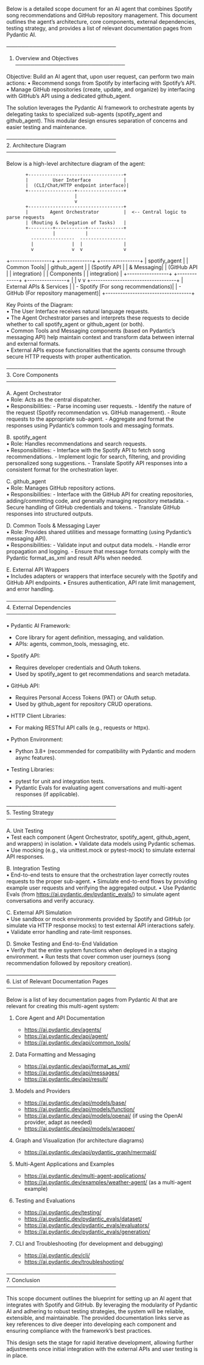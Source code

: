 Below is a detailed scope document for an AI agent that combines Spotify song recommendations and GitHub repository management. This document outlines the agent’s architecture, core components, external dependencies, testing strategy, and provides a list of relevant documentation pages from Pydantic AI.

─────────────────────────────  
1. Overview and Objectives  
─────────────────────────────

Objective: Build an AI agent that, upon user request, can perform two main actions:
• Recommend songs from Spotify by interfacing with Spotify’s API.
• Manage GitHub repositories (create, update, and organize) by interfacing with GitHub’s API using a dedicated github_agent.

The solution leverages the Pydantic AI framework to orchestrate agents by delegating tasks to specialized sub-agents (spotify_agent and github_agent). This modular design ensures separation of concerns and easier testing and maintenance.

─────────────────────────────  
2. Architecture Diagram  
─────────────────────────────

Below is a high-level architecture diagram of the agent:

           +-----------------------------------+
           |         User Interface            |
           |  (CLI/Chat/HTTP endpoint interface)|
           +-----------------+-----------------+
                             |
                             v
           +-----------------------------------+
           |        Agent Orchestrator         |  <-- Central logic to parse requests
           | (Routing & Delegation of Tasks)   |
           +---------+-----------+-------------+
                     |           |
             ----------------  -----------------
             |              |  |               |
             v              v  v               v
   +-----------------+  +-------------+  +----------------+
   |  spotify_agent  |  | Common Tools|  |  github_agent  |
   | (Spotify API    |  |  & Messaging|  | (GitHub API    |
   | integration)    |  | Components  |  | integration)   |
   +-----------------+  +-------------+  +----------------+
                     |           |
                     v           v
           +-----------------------------------+
           |    External APIs & Services       |
           |  - Spotify (For song recommendations)|
           |  - GitHub (For repository management)|
           +-----------------------------------+

Key Points of the Diagram:  
• The User Interface receives natural language requests.  
• The Agent Orchestrator parses and interprets these requests to decide whether to call spotify_agent or github_agent (or both).  
• Common Tools and Messaging components (based on Pydantic’s messaging API) help maintain context and transform data between internal and external formats.  
• External APIs expose functionalities that the agents consume through secure HTTP requests with proper authentication.

─────────────────────────────  
3. Core Components  
─────────────────────────────

A. Agent Orchestrator  
   • Role: Acts as the central dispatcher.  
   • Responsibilities:
     - Parse incoming user requests.
     - Identify the nature of the request (Spotify recommendation vs. GitHub management).
     - Route requests to the appropriate sub-agent.
     - Aggregate and format the responses using Pydantic’s common tools and messaging formats.

B. spotify_agent  
   • Role: Handles recommendations and search requests.  
   • Responsibilities:
     - Interface with the Spotify API to fetch song recommendations.
     - Implement logic for search, filtering, and providing personalized song suggestions.
     - Translate Spotify API responses into a consistent format for the orchestration layer.

C. github_agent  
   • Role: Manages GitHub repository actions.  
   • Responsibilities:
     - Interface with the GitHub API for creating repositories, adding/committing code, and generally managing repository metadata.
     - Secure handling of GitHub credentials and tokens.
     - Translate GitHub responses into structured outputs.

D. Common Tools & Messaging Layer  
   • Role: Provides shared utilities and message formatting (using Pydantic’s messaging API).  
   • Responsibilities:
     - Validate input and output data models.
     - Handle error propagation and logging.
     - Ensure that message formats comply with the Pydantic format_as_xml and result APIs when needed.
  
E. External API Wrappers  
   • Includes adapters or wrappers that interface securely with the Spotify and GitHub API endpoints.
   • Ensures authentication, API rate limit management, and error handling.

─────────────────────────────  
4. External Dependencies  
─────────────────────────────

• Pydantic AI Framework:  
   - Core library for agent definition, messaging, and validation.
   - APIs: agents, common_tools, messaging, etc.

• Spotify API:  
   - Requires developer credentials and OAuth tokens.
   - Used by spotify_agent to get recommendations and search metadata.

• GitHub API:  
   - Requires Personal Access Tokens (PAT) or OAuth setup.
   - Used by github_agent for repository CRUD operations.

• HTTP Client Libraries:  
   - For making RESTful API calls (e.g., requests or httpx).

• Python Environment:  
   - Python 3.8+ (recommended for compatibility with Pydantic and modern async features).

• Testing Libraries:  
   - pytest for unit and integration tests.
   - Pydantic Evals for evaluating agent conversations and multi-agent responses (if applicable).

─────────────────────────────  
5. Testing Strategy  
─────────────────────────────

A. Unit Testing  
   • Test each component (Agent Orchestrator, spotify_agent, github_agent, and wrappers) in isolation.
   • Validate data models using Pydantic schemas.
   • Use mocking (e.g., via unittest.mock or pytest-mock) to simulate external API responses.

B. Integration Testing  
   • End-to-end tests to ensure that the orchestration layer correctly routes requests to the proper sub-agent.
   • Simulate end-to-end flows by providing example user requests and verifying the aggregated output.
   • Use Pydantic Evals (from https://ai.pydantic.dev/pydantic_evals/) to simulate agent conversations and verify accuracy.

C. External API Simulation  
   • Use sandbox or mock environments provided by Spotify and GitHub (or simulate via HTTP response mocks) to test external API interactions safely.
   • Validate error handling and rate-limit responses.

D. Smoke Testing and End-to-End Validation  
   • Verify that the entire system functions when deployed in a staging environment.
   • Run tests that cover common user journeys (song recommendation followed by repository creation).

─────────────────────────────  
6. List of Relevant Documentation Pages  
─────────────────────────────

Below is a list of key documentation pages from Pydantic AI that are relevant for creating this multi-agent system:

1. Core Agent and API Documentation  
   - https://ai.pydantic.dev/agents/  
   - https://ai.pydantic.dev/api/agent/  
   - https://ai.pydantic.dev/api/common_tools/

2. Data Formatting and Messaging  
   - https://ai.pydantic.dev/api/format_as_xml/  
   - https://ai.pydantic.dev/api/messages/  
   - https://ai.pydantic.dev/api/result/

3. Models and Providers  
   - https://ai.pydantic.dev/api/models/base/  
   - https://ai.pydantic.dev/api/models/function/  
   - https://ai.pydantic.dev/api/models/openai/ (if using the OpenAI provider, adapt as needed)  
   - https://ai.pydantic.dev/api/models/wrapper/

4. Graph and Visualization (for architecture diagrams)  
   - https://ai.pydantic.dev/api/pydantic_graph/mermaid/

5. Multi-Agent Applications and Examples  
   - https://ai.pydantic.dev/multi-agent-applications/  
   - https://ai.pydantic.dev/examples/weather-agent/ (as a multi-agent example)

6. Testing and Evaluations  
   - https://ai.pydantic.dev/testing/  
   - https://ai.pydantic.dev/pydantic_evals/dataset/  
   - https://ai.pydantic.dev/pydantic_evals/evaluators/  
   - https://ai.pydantic.dev/pydantic_evals/generation/

7. CLI and Troubleshooting (for development and debugging)  
   - https://ai.pydantic.dev/cli/  
   - https://ai.pydantic.dev/troubleshooting/

─────────────────────────────  
7. Conclusion  
─────────────────────────────

This scope document outlines the blueprint for setting up an AI agent that integrates with Spotify and GitHub. By leveraging the modularity of Pydantic AI and adhering to robust testing strategies, the system will be reliable, extensible, and maintainable. The provided documentation links serve as key references to dive deeper into developing each component and ensuring compliance with the framework’s best practices.

This design sets the stage for rapid iterative development, allowing further adjustments once initial integration with the external APIs and user testing is in place.